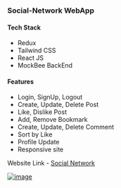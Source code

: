 ### Social-Network WebApp

#### Tech Stack
- Redux
- Tailwind CSS
- React JS
- MockBee BackEnd

#### Features
- Login, SignUp, Logout
- Create, Update, Delete Post
- Like, Dislike Post
- Add, Remove Bookmark
- Create, Update, Delete Comment
- Sort by Like
- Profile Update
- Responsive site

Website Link - <a href="https://social-network-community.netlify.app/">Social Network

![image](https://github.com/saketkum11/social-network/assets/46194436/5f36bc27-1935-4cef-a890-1d6e0e03625d)


    
